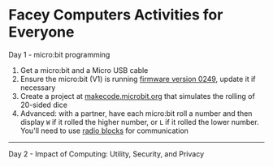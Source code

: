 # Facey Computers Activities for Everyone

Day 1 - micro:bit programming

1. Get a micro:bit and a Micro USB cable
2. Ensure the micro:bit (V1) is running [firmware version 0249](https://microbit.org/get-started/user-guide/firmware/), update it if necessary
3. Create a project at [makecode.microbit.org](https://makecode.microbit.org/) that simulates the rolling of 20-sided dice
4. Advanced: with a partner, have each micro:bit roll a number and then display `W` if it rolled the higher number, or `L` if it rolled the lower number. You'll need to use [radio blocks](https://makecode.microbit.org/courses/csintro/radio) for communication

---

Day 2 - Impact of Computing: Utility, Security, and Privacy
